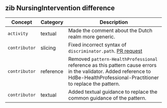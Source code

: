 ## zib NursingIntervention difference

| Concept         | Category          | Description                             | 
|-----------------|-------------------|-----------------------------------------|
|`activity` | textual | Made the comment about the Dutch realm more generic.
|`contributor` | slicing | Fixed incorrect syntax of `discriminator.path`. [PR request](https://github.com/Nictiz/Nictiz-R4-zib2020/pull/282)
| `contributor`| reference | Removed `pattern-HealthProfessional` reference as this pattern cause errors in the validator. Added reference to HdBe-HealthProfessional-Practitioner to replace the pattern. |
| `contributor`| textual | Added textual guidance to replace the common guidance of the pattern. |